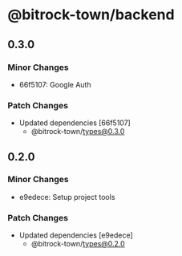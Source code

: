 # @bitrock-town/backend

## 0.3.0

### Minor Changes

- 66f5107: Google Auth

### Patch Changes

- Updated dependencies [66f5107]
  - @bitrock-town/types@0.3.0

## 0.2.0

### Minor Changes

- e9edece: Setup project tools

### Patch Changes

- Updated dependencies [e9edece]
  - @bitrock-town/types@0.2.0
